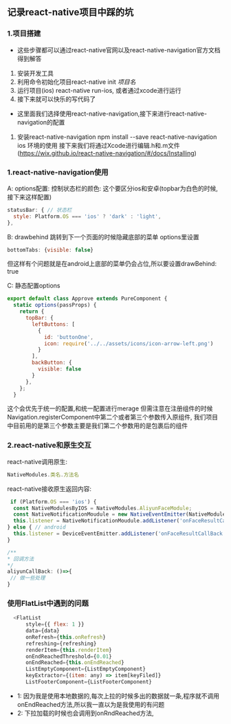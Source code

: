 ## 记录react-native项目中踩的坑
### 1.项目搭建
* 这些步骤都可以通过react-native官网以及react-native-navigation官方文档得到解答
1. 安装开发工具
2. 利用命令初始化项目react-native init *项目名*
3. 运行项目(ios) react-native run-ios, 或者通过xcode进行运行
4. 接下来就可以快乐的写代码了

* 这里面我们选择使用react-native-navigation,接下来进行react-native-navigation的配置
1. 安装react-native-navigation
npm install --save react-native-navigation
ios 环境的使用
接下来我们将通过Xcode进行编辑.h和.m文件(https://wix.github.io/react-native-navigation/#/docs/Installing)

### 1.react-native-navigation使用
 A: options配置:
控制状态栏的颜色: 这个要区分ios和安卓(topbar为白色的时候,接下来这样配置)
```js
statusBar: { // 状态栏
  style: Platform.OS === 'ios' ? 'dark' : 'light',
},
```
B: drawbehind
跳转到下一个页面的时候隐藏底部的菜单
options里设置

```js
bottomTabs: {visible: false}
```

但这样有个问题就是在android上底部的菜单仍会占位,所以要设置drawBehind: true

C: 静态配置options

```js
export default class Approve extends PureComponent {
  static options(passProps) {
    return {
      topBar: {
        leftButtons: [
          {
            id: 'buttonOne',
            icon: require('../../assets/icons/icon-arrow-left.png')
          }
        ],
        backButton: {
          visible: false
        }
      },
    };
  }
  ```
这个会优先于统一的配置,和统一配置进行merage
但需注意在注册组件的时候Navigation.registerComponent中第二个或者第三个参数传入原组件, 我们项目中目前用的是第三个参数主要是我们第二个参数用的是包裹后的组件

### 2.react-native和原生交互

react-native调用原生:

```js
NativeModules.类名.方法名
```

react-native接收原生返回内容:

```js
 if (Platform.OS === 'ios') {
  const NativeModulesByIOS = NativeModules.AliyunFaceModule;
  const NativeNotificationMoudule = new NativeEventEmitter(NativeModulesByIOS);
  this.listener = NativeNotificationMoudule.addListener('onFaceResultCallBack', this.aliyunCallBack);
} else { // android
  this.listener = DeviceEventEmitter.addListener('onFaceResultCallBack', this.aliyunCallBack);
}

/**
* 回调方法
*/
aliyunCallBack: ()=>{
 // 做一些处理
}
```
### 使用FlatList中遇到的问题

```js
  <FlatList
      style={{ flex: 1 }}
      data={data}
      onRefresh={this.onRefresh}
      refreshing={refreshing}
      renderItem={this.renderItem}
      onEndReachedThreshold={0.01}
      onEndReached={this.onEndReached}
      ListEmptyComponent={ListEmptyComponent}
      keyExtractor={(item: any) => item[keyFiled]}
      ListFooterComponent={ListFooterComponent}
```
* 1: 因为我是使用本地数据的,每次上拉的时候多出的数据就一条,程序就不调用onEndReached方法,所以我一直以为是我使用的有问题
* 2: 下拉加载的时候也会调用到onRndReached方法,
